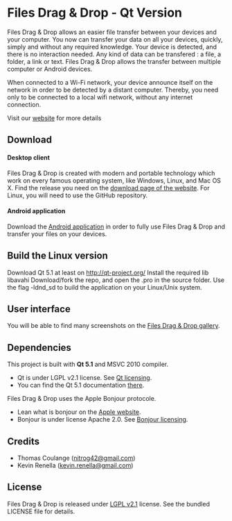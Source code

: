 Files Drag & Drop - Qt Version
===========

Files Drag & Drop allows an easier file transfer between your devices and your computer.
You now can transfer your data on all your devices, quickly, simply and without any required knowledge. Your device is detected, and there is no interaction needed. Any kind of data can be transfered : a file, a folder, a link or text.
Files Drag & Drop allows the transfer between multiple computer or Android devices.

When connected to a Wi-Fi network, your device announce itself on the network in order to be detected by a distant computer. Thereby, you need only to be connected to a local wifi network, without any internet connection.

Visit our [website][1] for more details

## Download

#### Desktop client
Files Drag & Drop is created with modern and portable technology which work on every famous operating system, like Windows, Linux, and Mac OS X.
Find the release you need on the [download page of the website][2]. For Linux, you will need to use the GitHub repository.

#### Android application
Download the [Android application][3] in order to fully use Files Drag & Drop and transfer your files on your devices.

## Build the Linux version
Download Qt 5.1 at least on http://qt-project.org/
Install the required lib libavahi
Download/fork the repo, and open the .pro in the source folder.
Use the flag -ldnd_sd to build the application on your Linux/Unix system.

## User interface
You will be able to find many screenshots on the [Files Drag & Drop gallery][4].

## Dependencies

This project is built with **Qt 5.1** and MSVC 2010 compiler.

 - Qt is under LGPL v2.1 license. See [Qt licensing][5].
 - You can find the Qt 5.1 documentation [there][6].

Files Drag & Drop uses the Apple Bonjour protocole.

 - Lean what is bonjour on the [Apple website][7].
 - Bonjour is under license Apache 2.0. See [Bonjour licensing][8].

## Credits
 - Thomas Coulange ([nitrog42@gmail.com][9]) 
 - Kevin Renella ([kevin.renella@gmail.com][10])

## License
Files Drag & Drop is released under [LGPL v2.1][11] license. See the bundled LICENSE file for details.


  [1]: http://www.filesdnd.com/
  [2]: http://www.filesdnd.com/download
  [3]: https://play.google.com/store/apps/details?id=com.filesdnd
  [4]: http://www.filesdnd.com/gallery
  [5]: https://qt-project.org/products/licensing
  [6]: http://qt-project.org/doc/qt-5.1/qtdoc/classes.html
  [7]: http://www.apple.com/support/bonjour/
  [8]: https://developer.apple.com/softwarelicensing/agreements/bonjour.php
  [9]: mailto:nitrog42@gmail.com
  [10]: mailto:kevin.renella@gmail.com
  [11]: http://www.gnu.org/licenses/lgpl-2.1.html
  [12]: mailto:nitrog42@gmail.com
  [13]: mailto:kevin.renella@gmail.com
  [14]: http://www.gnu.org/licenses/lgpl-2.1.html
